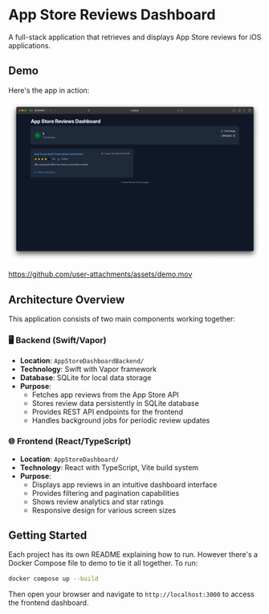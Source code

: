 # App Store Reviews Dashboard

A full-stack application that retrieves and displays App Store reviews for iOS applications. 

## Demo

Here's the app in action:

![App Store Reviews Dashboard Screenshot](demo.png)

https://github.com/user-attachments/assets/demo.mov

## Architecture Overview

This application consists of two main components working together:

### 🖥️ Backend (Swift/Vapor)
- **Location**: `AppStoreDashboardBackend/`
- **Technology**: Swift with Vapor framework
- **Database**: SQLite for local data storage
- **Purpose**: 
  - Fetches app reviews from the App Store API
  - Stores review data persistently in SQLite database
  - Provides REST API endpoints for the frontend
  - Handles background jobs for periodic review updates

### 🌐 Frontend (React/TypeScript)
- **Location**: `AppStoreDashboard/`
- **Technology**: React with TypeScript, Vite build system
- **Purpose**:
  - Displays app reviews in an intuitive dashboard interface
  - Provides filtering and pagination capabilities
  - Shows review analytics and star ratings
  - Responsive design for various screen sizes

## Getting Started

Each project has its own README explaining how to run. However there's a Docker Compose file to demo to tie it all together. To run:

```bash
docker compose up --build
```

Then open your browser and navigate to `http://localhost:3000` to access the frontend dashboard.
